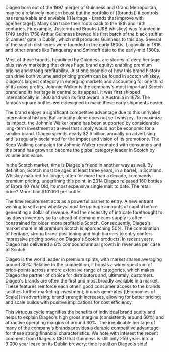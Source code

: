 Diageo born out of the 1997 merger of Guinness and Grand Metropolitan, may be a relatively modern beast but the portfolio of [[brands]] it controls has remarkable and enviable [[Heritage - brands that improve with age|heritage]]. Many can trace their roots back to the 18th and 19th centuries. Fir example, Justerini and Brooks (J&B whiskey) was founded in 1749 and in 1758 Arthur Guinness brewed his first batch of the black stuff at St James' gate in Dublin, which still produces Guinness to this day. Several of the scotch distilleries were founded in the early 1800s, Lagavulin in 1816, and other brands like Tanqueray and Smirnoff date to the early-mid 1800s.

Most of these brands, headlined by Guinness, are stories of deep heritage plus savvy marketing that drives huge brand equity: enabling premium pricing and strong profitability. Just one example of how this brand history can drive both volume and pricing growth can be found in scotch whiskey, Diageo's largest category in emerging markets and accounting for one third of its gross profits. Johnnie Walker is the company's most important Scotch brand and its heritage is central to its appeal. It was first shipped internationally in 1860 and won its first award in Australia in 1879. The famous square bottles were designed to make these early shipments easier.

The brand enjoys a significant competitive advantage due to this unrivaled international history. But antiquity alone does not sell whiskey. To maximize its impact, the Johnnie Walker brand has been supported by considerable long-term investment at a level that simply would not be economic for a smaller brand. Diageo spends nearly $2.5 billion  annually on advertising and is regularly acclaimed for the impact and vision of its promotions. The Keep Walking campaign for Johnnie Walker resonated with consumers and the brand has grown to become the global category leader in Scotch by volume and value.

In the Scotch market, time is Diageo's friend in another way as well. By definition, Scotch must be aged at least three years, in a barrel, in Scotland. Whiskey matured for longer, often for more than a decade, commands premium pricing. underlining this point, in 2014 Diageo released 160 bottles of Brora 40 Year Old, its most expensive single malt to date. The retail price? More than $10'000 per bottle.

The time requirement acts as a powerful barrier to entry. A new entrant wishing to sell aged whiskeys must tie up huge amounts of capital before generating a dollar of revenue.  And the necessity of intricate forethought to lay down inventory so far ahead of demand means supply is often constrained for older, more profitable Scotch. Consequently, Diageo's market share in all premium Scotch is approaching 50%. The combination of heritage, strong brand positioning and high barriers to entry confers impressive pricing power on Diageo's Scotch products. In recent years, Diageo has delivered a 6% compound annual growth in revenues per case of Scotch.

Diageo is the world leader in premium spirits, with market shares averaging around 30%. Relative to the competition, it boasts a wider spectrum of price-points across a more extensive range of categories, which makes Diageo the partner of choice for distributors and, ultimately, customers. Diageo's brands are often the first and most broadly available in a market. These features reinforce each other: good consumer access to the brands justifies further marketing investment; brands generates [[Economies of Scale]] in advertising; brand strength increases, allowing for better pricing; and scale builds with positive implications for cost efficiency. 

This virtuous cycle magnifies the benefits of individual brand equity and helps to explain Diageo's high gross margins (consistently around 60%) and attractive operating margins of around 30%. The irreplicable heritage of many of the company's brands provides a durable competitive advantage for these strong financial characteristics. We note with interest the recent comment from Diageo's CEO that Guinness is still only 256 years into a 9'000 year lease on its Dublin brewery: time is still on Diageo's side!
